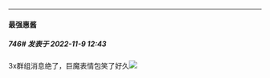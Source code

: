 

*****

####  最强惠酱  
##### 746#       发表于 2022-11-9 12:43

3x群组消息绝了，巨魔表情包笑了好久<img src="https://static.saraba1st.com/image/smiley/face2017/066.png" referrerpolicy="no-referrer">


